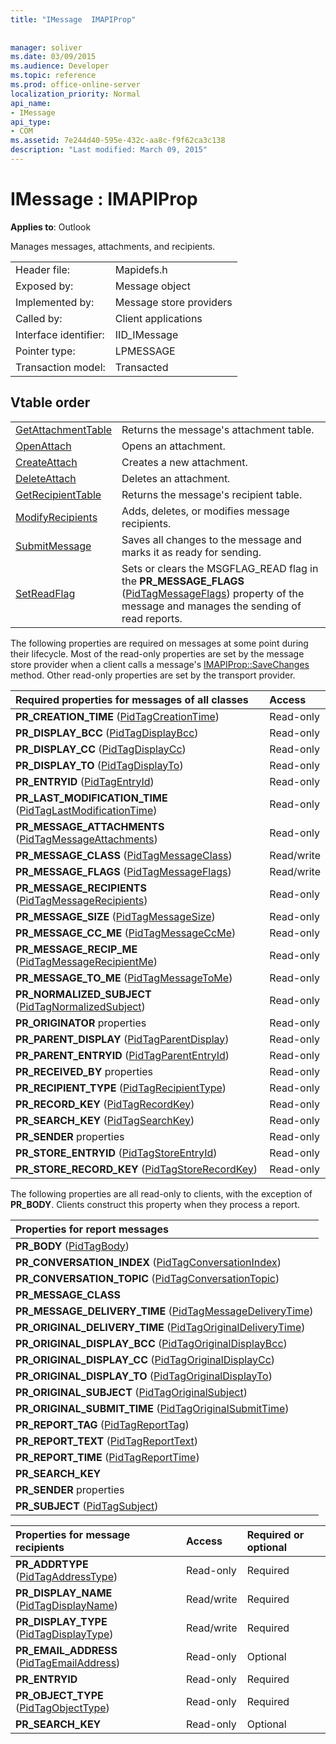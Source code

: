 ```yaml
---
title: "IMessage  IMAPIProp"
 
 
manager: soliver
ms.date: 03/09/2015
ms.audience: Developer
ms.topic: reference
ms.prod: office-online-server
localization_priority: Normal
api_name:
- IMessage
api_type:
- COM
ms.assetid: 7e244d40-595e-432c-aa8c-f9f62ca3c138
description: "Last modified: March 09, 2015"
---
```


# IMessage : IMAPIProp

  
  
**Applies to**: Outlook 
  
Manages messages, attachments, and recipients.
  
|||
|:-----|:-----|
|Header file:  <br/> |Mapidefs.h  <br/> |
|Exposed by:  <br/> |Message object  <br/> |
|Implemented by:  <br/> |Message store providers  <br/> |
|Called by:  <br/> |Client applications  <br/> |
|Interface identifier:  <br/> |IID_IMessage  <br/> |
|Pointer type:  <br/> |LPMESSAGE  <br/> |
|Transaction model:  <br/> |Transacted  <br/> |
   
## Vtable order

|||
|:-----|:-----|
|[GetAttachmentTable](imessage-getattachmenttable.md) <br/> |Returns the message's attachment table.  <br/> |
|[OpenAttach](imessage-openattach.md) <br/> |Opens an attachment.  <br/> |
|[CreateAttach](imessage-createattach.md) <br/> |Creates a new attachment.  <br/> |
|[DeleteAttach](imessage-deleteattach.md) <br/> |Deletes an attachment.  <br/> |
|[GetRecipientTable](imessage-getrecipienttable.md) <br/> |Returns the message's recipient table.  <br/> |
|[ModifyRecipients](imessage-modifyrecipients.md) <br/> |Adds, deletes, or modifies message recipients.  <br/> |
|[SubmitMessage](imessage-submitmessage.md) <br/> |Saves all changes to the message and marks it as ready for sending.  <br/> |
|[SetReadFlag](imessage-setreadflag.md) <br/> |Sets or clears the MSGFLAG_READ flag in the **PR_MESSAGE_FLAGS** ([PidTagMessageFlags](pidtagmessageflags-canonical-property.md)) property of the message and manages the sending of read reports.  <br/> |
   
The following properties are required on messages at some point during their lifecycle. Most of the read-only properties are set by the message store provider when a client calls a message's [IMAPIProp::SaveChanges](imapiprop-savechanges.md) method. Other read-only properties are set by the transport provider. 
  
|**Required properties for messages of all classes**|**Access**|
|:-----|:-----|
|**PR_CREATION_TIME** ([PidTagCreationTime](pidtagcreationtime-canonical-property.md))  <br/> |Read-only  <br/> |
|**PR_DISPLAY_BCC** ([PidTagDisplayBcc](pidtagdisplaybcc-canonical-property.md))  <br/> |Read-only  <br/> |
|**PR_DISPLAY_CC** ([PidTagDisplayCc](pidtagdisplaycc-canonical-property.md))  <br/> |Read-only  <br/> |
|**PR_DISPLAY_TO** ([PidTagDisplayTo](pidtagdisplayto-canonical-property.md))  <br/> |Read-only  <br/> |
|**PR_ENTRYID** ([PidTagEntryId](pidtagentryid-canonical-property.md))  <br/> |Read-only  <br/> |
|**PR_LAST_MODIFICATION_TIME** ([PidTagLastModificationTime](pidtaglastmodificationtime-canonical-property.md))  <br/> |Read-only  <br/> |
|**PR_MESSAGE_ATTACHMENTS** ([PidTagMessageAttachments](pidtagmessageattachments-canonical-property.md))  <br/> |Read-only  <br/> |
|**PR_MESSAGE_CLASS** ([PidTagMessageClass](pidtagmessageclass-canonical-property.md))  <br/> |Read/write  <br/> |
|**PR_MESSAGE_FLAGS** ([PidTagMessageFlags](pidtagmessageflags-canonical-property.md))  <br/> |Read/write  <br/> |
|**PR_MESSAGE_RECIPIENTS** ([PidTagMessageRecipients](pidtagmessagerecipients-canonical-property.md))  <br/> |Read-only  <br/> |
|**PR_MESSAGE_SIZE** ([PidTagMessageSize](pidtagmessagesize-canonical-property.md))  <br/> |Read-only  <br/> |
|**PR_MESSAGE_CC_ME** ([PidTagMessageCcMe](pidtagmessageccme-canonical-property.md))  <br/> |Read-only  <br/> |
|**PR_MESSAGE_RECIP_ME** ([PidTagMessageRecipientMe](pidtagmessagerecipientme-canonical-property.md))  <br/> |Read-only  <br/> |
|**PR_MESSAGE_TO_ME** ([PidTagMessageToMe](pidtagmessagetome-canonical-property.md))  <br/> |Read-only  <br/> |
|**PR_NORMALIZED_SUBJECT** ([PidTagNormalizedSubject](pidtagnormalizedsubject-canonical-property.md))  <br/> |Read-only  <br/> |
|**PR_ORIGINATOR** properties  <br/> |Read-only  <br/> |
|**PR_PARENT_DISPLAY** ([PidTagParentDisplay](pidtagparentdisplay-canonical-property.md))  <br/> |Read-only  <br/> |
|**PR_PARENT_ENTRYID** ([PidTagParentEntryId](pidtagparententryid-canonical-property.md))  <br/> |Read-only  <br/> |
|**PR_RECEIVED_BY** properties  <br/> |Read-only  <br/> |
|**PR_RECIPIENT_TYPE** ([PidTagRecipientType](pidtagrecipienttype-canonical-property.md))  <br/> |Read-only  <br/> |
|**PR_RECORD_KEY** ([PidTagRecordKey](pidtagrecordkey-canonical-property.md))  <br/> |Read-only  <br/> |
|**PR_SEARCH_KEY** ([PidTagSearchKey](pidtagsearchkey-canonical-property.md))  <br/> |Read-only  <br/> |
|**PR_SENDER** properties  <br/> |Read-only  <br/> |
|**PR_STORE_ENTRYID** ([PidTagStoreEntryId](pidtagstoreentryid-canonical-property.md))  <br/> |Read-only  <br/> |
|**PR_STORE_RECORD_KEY** ([PidTagStoreRecordKey](pidtagstorerecordkey-canonical-property.md))  <br/> |Read-only  <br/> |
   
The following properties are all read-only to clients, with the exception of **PR_BODY**. Clients construct this property when they process a report.
  
|**Properties for report messages**|
|:-----|
|**PR_BODY** ([PidTagBody](pidtagbody-canonical-property.md))  <br/> |
|**PR_CONVERSATION_INDEX** ([PidTagConversationIndex](pidtagconversationindex-canonical-property.md))  <br/> |
|**PR_CONVERSATION_TOPIC** ([PidTagConversationTopic](pidtagconversationtopic-canonical-property.md))  <br/> |
|**PR_MESSAGE_CLASS** <br/> |
|**PR_MESSAGE_DELIVERY_TIME** ([PidTagMessageDeliveryTime](pidtagmessagedeliverytime-canonical-property.md))  <br/> |
|**PR_ORIGINAL_DELIVERY_TIME** ([PidTagOriginalDeliveryTime](pidtagoriginaldeliverytime-canonical-property.md))  <br/> |
|**PR_ORIGINAL_DISPLAY_BCC** ([PidTagOriginalDisplayBcc](pidtagoriginaldisplaybcc-canonical-property.md))  <br/> |
|**PR_ORIGINAL_DISPLAY_CC** ([PidTagOriginalDisplayCc](pidtagoriginaldisplaycc-canonical-property.md))  <br/> |
|**PR_ORIGINAL_DISPLAY_TO** ([PidTagOriginalDisplayTo](pidtagoriginaldisplayto-canonical-property.md))  <br/> |
|**PR_ORIGINAL_SUBJECT** ([PidTagOriginalSubject](pidtagoriginalsubject-canonical-property.md))  <br/> |
|**PR_ORIGINAL_SUBMIT_TIME** ([PidTagOriginalSubmitTime](pidtagoriginalsubmittime-canonical-property.md))  <br/> |
|**PR_REPORT_TAG** ([PidTagReportTag](pidtagreporttag-canonical-property.md))  <br/> |
|**PR_REPORT_TEXT** ([PidTagReportText](pidtagreporttext-canonical-property.md))  <br/> |
|**PR_REPORT_TIME** ([PidTagReportTime](pidtagreporttime-canonical-property.md))  <br/> |
|**PR_SEARCH_KEY** <br/> |
|**PR_SENDER** properties  <br/> |
|**PR_SUBJECT** ([PidTagSubject](pidtagsubject-canonical-property.md))  <br/> |
   
|**Properties for message recipients**|**Access**|**Required or optional**|
|:-----|:-----|:-----|
|**PR_ADDRTYPE** ([PidTagAddressType](pidtagaddresstype-canonical-property.md))  <br/> |Read-only  <br/> |Required  <br/> |
|**PR_DISPLAY_NAME** ([PidTagDisplayName](pidtagdisplayname-canonical-property.md))  <br/> |Read/write  <br/> |Required  <br/> |
|**PR_DISPLAY_TYPE** ([PidTagDisplayType](pidtagdisplaytype-canonical-property.md))  <br/> |Read/write  <br/> |Required  <br/> |
|**PR_EMAIL_ADDRESS** ([PidTagEmailAddress](pidtagemailaddress-canonical-property.md))  <br/> |Read-only  <br/> |Optional  <br/> |
|**PR_ENTRYID** <br/> |Read-only  <br/> |Required  <br/> |
|**PR_OBJECT_TYPE** ([PidTagObjectType](pidtagobjecttype-canonical-property.md))  <br/> |Read-only  <br/> |Required  <br/> |
|**PR_SEARCH_KEY** <br/> |Read-only  <br/> |Optional  <br/> |
   

